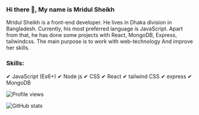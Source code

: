### Hi there 👋, My name is Mridul Sheikh

Mridul Sheikh is a front-end developer. He lives in Dhaka division in Bangladesh. Currently, his most preferred language is JavaScript. Apart from that, he has done some projects with React, MongoDB, Express, tailwindcss. The main purpose is to work with web-technology And improve her skills.

### Skills: 
✔ JavaScript (Es6+)
✔ Node js
✔ CSS
✔ React
✔ tailwind CSS
✔ express
✔ MongoDB

![Profile views](https://gpvc.arturio.dev/MridulSheikh)

![GitHub stats](https://github-readme-stats.vercel.app/api?username=MridulSheikh&show_icons=true)  
